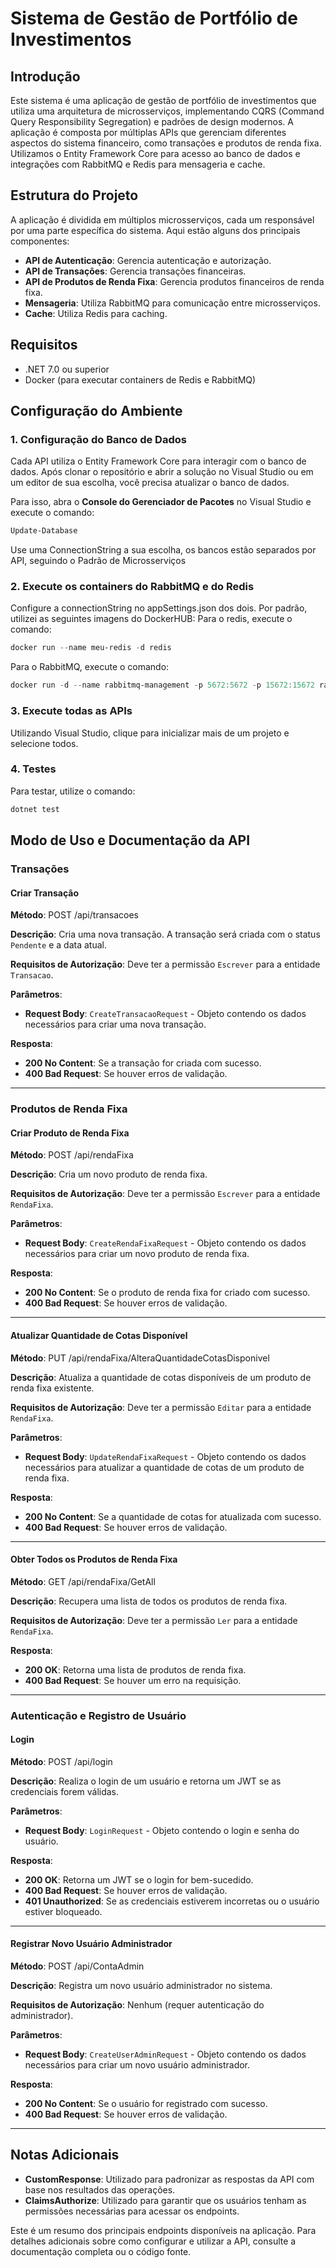 # Sistema de Gestão de Portfólio de Investimentos

## Introdução

Este sistema é uma aplicação de gestão de portfólio de investimentos que utiliza uma arquitetura de microsserviços, implementando CQRS (Command Query Responsibility Segregation) e padrões de design modernos. A aplicação é composta por múltiplas APIs que gerenciam diferentes aspectos do sistema financeiro, como transações e produtos de renda fixa. Utilizamos o Entity Framework Core para acesso ao banco de dados e integrações com RabbitMQ e Redis para mensageria e cache.

## Estrutura do Projeto

A aplicação é dividida em múltiplos microsserviços, cada um responsável por uma parte específica do sistema. Aqui estão alguns dos principais componentes:

- **API de Autenticação**: Gerencia autenticação e autorização.
- **API de Transações**: Gerencia transações financeiras.
- **API de Produtos de Renda Fixa**: Gerencia produtos financeiros de renda fixa.
- **Mensageria**: Utiliza RabbitMQ para comunicação entre microsserviços.
- **Cache**: Utiliza Redis para caching.

## Requisitos

- .NET 7.0 ou superior
- Docker (para executar containers de Redis e RabbitMQ)

## Configuração do Ambiente

### 1. Configuração do Banco de Dados

Cada API utiliza o Entity Framework Core para interagir com o banco de dados. Após clonar o repositório e abrir a solução no Visual Studio ou em um editor de sua escolha, você precisa atualizar o banco de dados. 

Para isso, abra o **Console do Gerenciador de Pacotes** no Visual Studio e execute o comando:

```powershell
Update-Database
```

Use uma ConnectionString a sua escolha, os bancos estão separados por API, seguindo o Padrão de Microsserviços

### 2. Execute os containers do RabbitMQ e do Redis

Configure a connectionString no appSettings.json dos dois. Por padrão, utilizei as seguintes imagens do DockerHUB:
Para o redis, execute o comando:
```powershell
docker run --name meu-redis -d redis
```
Para o RabbitMQ, execute o comando:
```powershell
docker run -d --name rabbitmq-management -p 5672:5672 -p 15672:15672 rabbitmq:management
```
### 3. Execute todas as APIs

Utilizando Visual Studio, clique para inicializar mais de um projeto e selecione todos.

### 4. Testes

Para testar, utilize o comando:

```powershell
dotnet test
```

## Modo de Uso e Documentação da API

### Transações

#### Criar Transação

**Método**: POST /api/transacoes

**Descrição**: Cria uma nova transação. A transação será criada com o status `Pendente` e a data atual.

**Requisitos de Autorização**: Deve ter a permissão `Escrever` para a entidade `Transacao`.

**Parâmetros**:
- **Request Body**: `CreateTransacaoRequest` - Objeto contendo os dados necessários para criar uma nova transação.

**Resposta**:
- **200 No Content**: Se a transação for criada com sucesso.
- **400 Bad Request**: Se houver erros de validação.

---

### Produtos de Renda Fixa

#### Criar Produto de Renda Fixa

**Método**: POST /api/rendaFixa

**Descrição**: Cria um novo produto de renda fixa.

**Requisitos de Autorização**: Deve ter a permissão `Escrever` para a entidade `RendaFixa`.

**Parâmetros**:
- **Request Body**: `CreateRendaFixaRequest` - Objeto contendo os dados necessários para criar um novo produto de renda fixa.

**Resposta**:
- **200 No Content**: Se o produto de renda fixa for criado com sucesso.
- **400 Bad Request**: Se houver erros de validação.

---

#### Atualizar Quantidade de Cotas Disponível

**Método**: PUT /api/rendaFixa/AlteraQuantidadeCotasDisponivel

**Descrição**: Atualiza a quantidade de cotas disponíveis de um produto de renda fixa existente.

**Requisitos de Autorização**: Deve ter a permissão `Editar` para a entidade `RendaFixa`.

**Parâmetros**:
- **Request Body**: `UpdateRendaFixaRequest` - Objeto contendo os dados necessários para atualizar a quantidade de cotas de um produto de renda fixa.

**Resposta**:
- **200 No Content**: Se a quantidade de cotas for atualizada com sucesso.
- **400 Bad Request**: Se houver erros de validação.

---

#### Obter Todos os Produtos de Renda Fixa

**Método**: GET /api/rendaFixa/GetAll

**Descrição**: Recupera uma lista de todos os produtos de renda fixa.

**Requisitos de Autorização**: Deve ter a permissão `Ler` para a entidade `RendaFixa`.

**Resposta**:
- **200 OK**: Retorna uma lista de produtos de renda fixa.
- **400 Bad Request**: Se houver um erro na requisição.

---

### Autenticação e Registro de Usuário

#### Login

**Método**: POST /api/login

**Descrição**: Realiza o login de um usuário e retorna um JWT se as credenciais forem válidas.

**Parâmetros**:
- **Request Body**: `LoginRequest` - Objeto contendo o login e senha do usuário.

**Resposta**:
- **200 OK**: Retorna um JWT se o login for bem-sucedido.
- **400 Bad Request**: Se houver erros de validação.
- **401 Unauthorized**: Se as credenciais estiverem incorretas ou o usuário estiver bloqueado.

---

#### Registrar Novo Usuário Administrador

**Método**: POST /api/ContaAdmin

**Descrição**: Registra um novo usuário administrador no sistema.

**Requisitos de Autorização**: Nenhum (requer autenticação do administrador).

**Parâmetros**:
- **Request Body**: `CreateUserAdminRequest` - Objeto contendo os dados necessários para criar um novo usuário administrador.

**Resposta**:
- **200 No Content**: Se o usuário for registrado com sucesso.
- **400 Bad Request**: Se houver erros de validação.

---

## Notas Adicionais

- **CustomResponse**: Utilizado para padronizar as respostas da API com base nos resultados das operações.
- **ClaimsAuthorize**: Utilizado para garantir que os usuários tenham as permissões necessárias para acessar os endpoints.

Este é um resumo dos principais endpoints disponíveis na aplicação. Para detalhes adicionais sobre como configurar e utilizar a API, consulte a documentação completa ou o código fonte.

